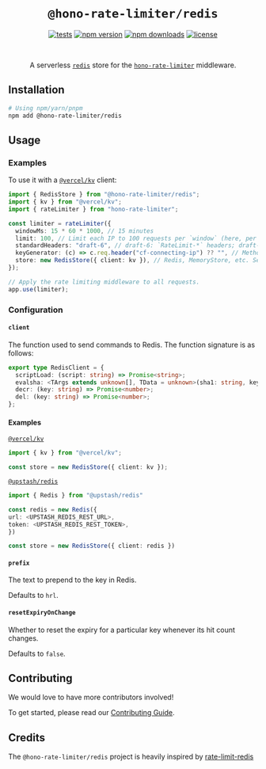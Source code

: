 # <div align="center"> `@hono-rate-limiter/redis` </div>

<div align="center">

[![tests](https://img.shields.io/github/actions/workflow/status/rhinobase/hono-rate-limiter/test.yaml)](https://github.com/rhinobase/hono-rate-limiter/actions/workflows/test.yaml)
[![npm version](https://img.shields.io/npm/v/@hono-rate-limiter/redis.svg)](https://npmjs.org/package/@hono-rate-limiter/redis "View this project on NPM")
[![npm downloads](https://img.shields.io/npm/dm/@hono-rate-limiter/redis)](https://www.npmjs.com/package/@hono-rate-limiter/redis)
[![license](https://img.shields.io/npm/l/@hono-rate-limiter/redis)](LICENSE)

</div>

<br>

<div align="center">

A serverless [`redis`](https://github.com/redis/redis) store for the
[`hono-rate-limiter`](https://github.com/rhinobase/hono-rate-limiter)
middleware.

</div>

## Installation

```sh
# Using npm/yarn/pnpm
npm add @hono-rate-limiter/redis
```

## Usage

### Examples

To use it with a [`@vercel/kv`](https://github.com/redis/node-redis) client:

```ts
import { RedisStore } from "@hono-rate-limiter/redis";
import { kv } from "@vercel/kv";
import { rateLimiter } from "hono-rate-limiter";

const limiter = rateLimiter({
  windowMs: 15 * 60 * 1000, // 15 minutes
  limit: 100, // Limit each IP to 100 requests per `window` (here, per 15 minutes).
  standardHeaders: "draft-6", // draft-6: `RateLimit-*` headers; draft-7: combined `RateLimit` header
  keyGenerator: (c) => c.req.header("cf-connecting-ip") ?? "", // Method to generate custom identifiers for clients.
  store: new RedisStore({ client: kv }), // Redis, MemoryStore, etc. See below.
});

// Apply the rate limiting middleware to all requests.
app.use(limiter);
```

### Configuration

#### `client`

The function used to send commands to Redis. The function signature is as
follows:

```ts
export type RedisClient = {
  scriptLoad: (script: string) => Promise<string>;
  evalsha: <TArgs extends unknown[], TData = unknown>(sha1: string, keys: string[], args: TArgs) => Promise<TData>;
  decr: (key: string) => Promise<number>;
  del: (key: string) => Promise<number>;
};
```

#### Examples

[`@vercel/kv`](https://github.com/@vercel/kv)

```ts
import { kv } from "@vercel/kv";

const store = new RedisStore({ client: kv });
```

[`@upstash/redis`](https://github.com/@upstash/redis)

```ts
import { Redis } from "@upstash/redis"

const redis = new Redis({
url: <UPSTASH_REDIS_REST_URL>,
token: <UPSTASH_REDIS_REST_TOKEN>,
})

const store = new RedisStore({ client: redis })
```

#### `prefix`

The text to prepend to the key in Redis.

Defaults to `hrl`.

#### `resetExpiryOnChange`

Whether to reset the expiry for a particular key whenever its hit count changes.

Defaults to `false`.

## Contributing

We would love to have more contributors involved!

To get started, please read our [Contributing Guide](https://github.com/rhinobase/hono-rate-limiter/blob/main/CONTRIBUTING.md).

## Credits

The `@hono-rate-limiter/redis` project is heavily inspired by [rate-limit-redis](https://github.com/express-rate-limit/rate-limit-redis)
